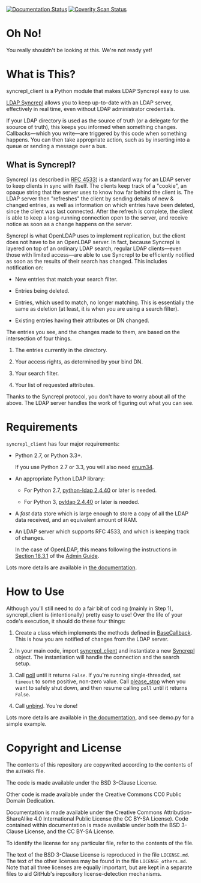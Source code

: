 [![Documentation Status](http://readthedocs.org/projects/syncrepl-client/badge/?version=latest)](http://syncrepl-client.readthedocs.io/en/latest/?badge=latest)
[![Coverity Scan
Status](https://scan.coverity.com/projects/12870/badge.svg)](https://scan.coverity.com/projects/akkornel-syncrepl)

# Oh No!

You really shouldn't be looking at this.  We're not ready yet!

# What is This?

syncrepl\_client is a Python module that makes LDAP Syncrepl easy to use.

[LDAP
Syncrepl](https://www.openldap.org/doc/admin24/replication.html#LDAP%20Sync%20Replication)
allows you to keep up-to-date with an LDAP server, effectively in real time,
even without LDAP administrator credentials.

If your LDAP directory is used as the source of truth (or a delegate for the
soource of truth), this keeps you informed when something changes.
Callbacks—which you write—are triggered by this code when something happens.
You can then take appropriate action, such as by inserting into a queue or
sending a message over a bus.

## What is Syncrepl?

Syncrepl (as described in [RFC
4533](https://datatracker.ietf.org/doc/rfc4533/)) is a standard way for an
LDAP server to keep clients in sync with itself.  The clients keep track of a
"cookie", an opaque string that the server uses to know how far behind the
client is.  The LDAP server then "refreshes" the client by sending details of
new & changed entries, as well as information on which entries have been
deleted, since the client was last connected.  After the refresh is complete, the client is able to keep a
long-running connection open to the server, and receive notice as soon as a
change happens on the server.

Syncrepl is what OpenLDAP uses to implement replication, but the client does
not have to be an OpenLDAP server.  In fact, because Syncrepl is layered on top
of an ordinary LDAP search, regular LDAP clients—even those with limited
access—are able to use Syncrepl to be efficiently notified as soon as the
results of their search has changed.  This includes notification on:

* New entries that match your search filter.

* Entries being deleted.

* Entries, which used to match, no longer matching.  This is essentially the
  same as deletion (at least, it is when you are using a search filter).

* Existing entries having their attributes or DN changed.

The entries you see, and the changes made to them, are based on the
intersection of four things.

1. The entries currently in the directory.

2. Your access rights, as determined by your bind DN.

3. Your search filter.

4. Your list of requested attributes.

Thanks to the Syncrepl protocol, you don't have to worry about all of the
above.  The LDAP server handles the work of figuring out what you can see.

# Requirements

`syncrepl_client` has four major requirements:

* Python 2.7, or Python 3.3+.

  If you use Python 2.7 or 3.3, you will also need
  [enum34](https://bitbucket.org/stoneleaf/enum34).

* An appropriate Python LDAP library:

  * For Python 2.7, [python-ldap 2.4.40](https://www.python-ldap.org) or later
    is needed.

  * For Python 3, [pyldap 2.4.40](https://github.com/pyldap/pyldap) or later is
    needed.

* A *fast* data store which is large enough to store a copy of all the LDAP
  data received, and an equivalent amount of RAM.

* An LDAP server which supports RFC 4533, and which is keeping track of changes.

  In the case of OpenLDAP, this means following the instructions in [Section
  18.3.1](https://www.openldap.org/doc/admin24/replication.html#Syncrepl) of
  the [Admin Guide](https://www.openldap.org/doc/admin24/index.html).

Lots more details are available in [the
documentation](http://syncrepl-client.readthedocs.io/en/latest/requirements.html).

# How to Use

Although you'll still need to do a fair bit of coding (mainly in Step 1),
syncrepl\_client is (intentionally) pretty easy to use!  Over the life of your
code's execution, it should do these four things:

1. Create a class which implements the methods defined in
   [BaseCallback](http://syncrepl-client.readthedocs.io/en/latest/callbacks.html#syncrepl_client.callbacks.BaseCallback).
   This is how you are notified of changes from the LDAP server.

2. In your main code, import
   [syncrepl\_client](http://syncrepl-client.readthedocs.io/en/latest/client.html)
   and instantiate a new
   [Syncrepl](http://syncrepl-client.readthedocs.io/en/latest/client.html#syncrepl_client.Syncrepl)
   object.  The instantiation will handle the connection and the search setup.

3. Call
   [poll](http://syncrepl-client.readthedocs.io/en/latest/client.html#syncrepl_client.Syncrepl.poll)
   until it returns `False`.  If you're running single-threaded, set `timeout`
   to some positive, non-zero value.  Call
   [please\_stop](http://syncrepl-client.readthedocs.io/en/latest/client.html#syncrepl_client.Syncrepl.please_stop)
   when you want to safely shut down, and then resume calling `poll` until it
   returns `False`.

4. Call
   [unbind](http://syncrepl-client.readthedocs.io/en/latest/client.html#syncrepl_client.Syncrepl.unbind).
   You're done!

Lots more details are available in [the
documentation](http://syncrepl-client.readthedocs.io/en/latest/requirements.html),
and see demo.py for a simple example.

# Copyright and License

The contents of this repository are copywrited according to the contents of the 
`AUTHORS` file.

The code is made available under the BSD 3-Clause License.

Other code is made available under the Creative Commons CC0 Public Domain Dedication.

Documentation is made available under the Creative Commons
Attribution-ShareAlike 4.0 International Public License (the CC BY-SA License).
Code contained within documentation is made available under both the BSD
3-Clause License, and the CC BY-SA License.

To identify the license for any particular file, refer to the contents of the
file.

The text of the BSD 3-Clause License is reproduced in the file `LICENSE.md`.
The text of the other licenses may be found in the file `LICENSE_others.md`.
Note that all three licenses are equally important, but are kept in a separate
files to aid GitHub's irepository license-detection mechanisms.
